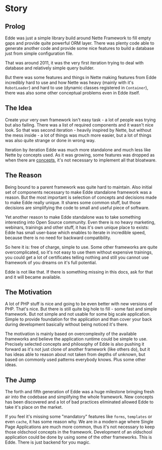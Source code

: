 # Story

## Prolog

Edde was just a simple library build around Nette Framework to fill empty gaps and provide quite powerful
ORM layer. There was plenty code able to generate another code and provide some nice features to build a
database just from simple configuration file.

That was around 2011, it was the very first iteration trying to deal with database and relatively simple
query builder.

But there was some features and things in Nette making features from Edde incredibly hard to use and how
Nette was heavy (mainly with it's `RobotLoader`) and hard to use (dynamic classes registered in `Container`),
there was also some other conceptual problems even in Edde itself.

## The Idea

Create your very own framework isn't easy task - a lot of people was trying but also failing. There was
a list of required components and it wasn't nice look. So that was second iteration - heavily inspired by
Nette, but without the mess inside - a lot of things was much more easier, but a lot of things was also quite
strange or done in wrong way.

Iteration by iteration Edde was much more standalone and much less like Nette by concepts used. As it was
growing, some features was dropped as when there are [concepts](/ideas), it's not necessary to implement
all that bloatware.

## The Reason

Being bound to a parent framework was quite hard to maintain. Also initial set of components necessary to
make Edde standalone framework was a reason. But the most important is selection of concepts and decisions
made to make Edde really unique. It shares some common stuff, but those decisions are simplifying the code
to small and useful piece of software.

Yet another reason to make Edde standalone was to take something interesting into Open Source community. Even
there is no heavy marketing, webinars, trainings and other stuff, it has it's own unique place to exists:
Edde has small user-base which enables to iterate in incredible speed, because there is no need for backward
compatibility.

So here it is: free of charge, simple to use. Some other frameworks are quite overcomplicated, so it's not
easy to use them without expensive trainings, you could get a lot of certificates telling nothing and still
you cannot use framework of you dreams on it's full potential.

Edde is not like that. If there is something missing in this docs, ask for that and it will became available.

## The Motivation

A lot of PHP stuff is nice and going to be even better with new versions of PHP. That's nice. But there is
still quite big hole to fill - some fast and simple framework. But not simple and not usable for some big
scale application. Simple to provide foundation for the application and than cover your back during development
basically without being noticed it's there.

The motivation is mainly based on overcomplexity of the available frameworks and believe the application
runtime could be simple to use. Precisely selected concepts and philosophy of Edde is also pushing it
forward as it's not just clone of another framework (like others do), but it has ideas able to reason about
not taken from depths of unknown, but based on commonly used patterns everybody knows. Plus some other
ideas.  

## The Jump

The forth and fifth generation of Edde was a huge milestone bringing fresh air into the codebase and simplifying
the whole framework. New concepts has been discovered and a lot of bad practices eliminated allowed Edde to
take it's place on the market.

If you feel it's missing some "mandatory" features like `forms`, `templates` or even `cache`, it has some reason
why. We are in a modern age where Single Page Applications are much more common, thus it's not necessary to
keep those oldschool concepts in the framework. Development of an oldschool application could be done by
using some of the other frameworks. This is Edde. There is just backend for you magic.
